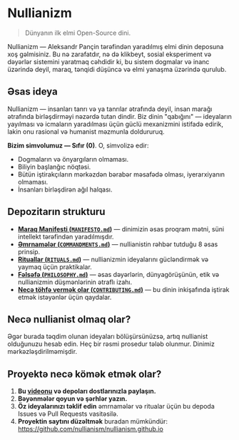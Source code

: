 
# Nullianizm

> Dünyanın ilk elmi Open-Source dini.

Nullianizm — Aleksandr Pançin tərəfindən yaradılmış elmi dinin deposuna xoş gəlmisiniz. Bu nə zarafatdır, nə də klikbeyt, sosial eksperiment və dəyərlər sistemini yaratmaq cəhdidir ki, bu sistem dogmalar və inanc üzərində deyil, maraq, tənqidi düşüncə və elmi yanaşma üzərində qurulub.

## Əsas ideya

Nullianizm — insanları tanrı və ya tanrılar ətrafında deyil, insan marağı ətrafında birləşdirməyi nəzərdə tutan dindir. Biz dinin "qabığını" — ideyaların yayılması və icmaların yaradılması üçün güclü mexanizmini istifadə edirik, lakin onu rasional və humanist məzmunla doldururuq.

**Bizim simvolumuz — Sıfır (0)**. O, simvolizə edir:

- Dogmaların və önyargıların olmaması.
- Biliyin başlanğıc nöqtəsi.
- Bütün iştirakçıların mərkəzdən bərabər məsafədə olması, iyerarxiyanın olmaması.
- İnsanları birləşdirən ağıl halqası.

## Depozitarın strukturu

- [**Maraq Manifesti (`MANIFESTO.md`)**](./MANIFESTO.md) — dinimizin əsas proqram mətni, süni intellekt tərəfindən yaradılmışdır.
- [**Əmrnamələr (`COMMANDMENTS.md`)**](./COMMANDMENTS.md) — nullianistin rəhbər tutduğu 8 əsas prinsip.
- [**Rituallar (`RITUALS.md`)**](./RITUALS.md) — nullianizmin ideyalarını gücləndirmək və yaymaq üçün praktikalar.
- [**Fəlsəfə (`PHILOSOPHY.md`)**](./PHILOSOPHY.md) — əsas dəyərlərin, dünyagörüşünün, etik və nullianizmin düşmənlərinin ətraflı izahı.
- [**Necə töhfə vermək olar (`CONTRIBUTING.md`)**](./CONTRIBUTING.md) — bu dinin inkişafında iştirak etmək istəyənlər üçün qaydalar.

## Necə nullianist olmaq olar?

Əgər burada təqdim olunan ideyaları bölüşürsünüzsə, artıq nullianist olduğunuzu hesab edin. Heç bir rəsmi prosedur tələb olunmur. Dinimiz mərkəzləşdirilməmişdir.

## Proyektə necə kömək etmək olar?

1. **Bu [videonu](https://www.youtube.com/watch?v=mCErecXWGCc) və depoları dostlarınızla paylaşın.**
2. **Bəyənmələr qoyun və şərhlər yazın.**
3. **Öz ideyalarınızı təklif edin** əmrnamələr və ritualar üçün bu depoda Issues və Pull Requests vasitəsilə.
4. **Proyektin saytını düzəltmək** buradan mümkündür: https://github.com/nullianism/nullianism.github.io
